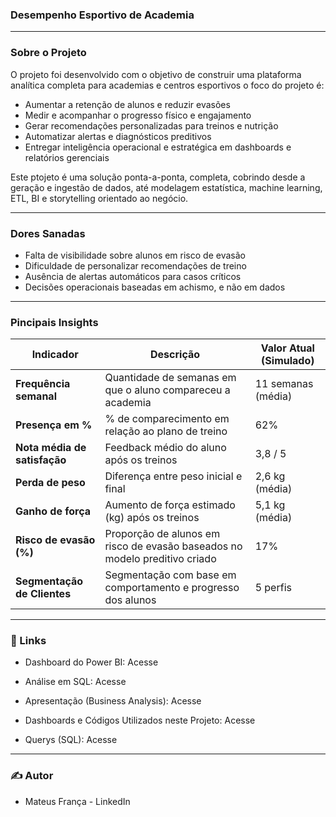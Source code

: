 ### Desempenho Esportivo de Academia

<hr>

### Sobre o Projeto

O projeto foi desenvolvido com o objetivo de construir uma plataforma analítica completa para academias e centros esportivos o foco do projeto é:

- Aumentar a retenção de alunos e reduzir evasões
- Medir e acompanhar o progresso físico e engajamento
- Gerar recomendações personalizadas para treinos e nutrição
- Automatizar alertas e diagnósticos preditivos
- Entregar inteligência operacional e estratégica em dashboards e relatórios gerenciais

Este ptojeto é uma solução ponta-a-ponta, completa, cobrindo desde a geração e ingestão de dados, até modelagem estatística, machine learning, ETL, BI e storytelling orientado ao negócio.

<hr>

### Dores Sanadas

- Falta de visibilidade sobre alunos em risco de evasão
- Dificuldade de personalizar recomendações de treino
- Ausência de alertas automáticos para casos críticos
- Decisões operacionais baseadas em achismo, e não em dados

<hr>

### Pincipais Insights

| Indicador                     | Descrição                                                        | Valor Atual (Simulado) |
| ----------------------------- | ---------------------------------------------------------------- | ---------------------- |
| **Frequência semanal**        | Quantidade de semanas em que o aluno compareceu a academia                 | 11 semanas (média)     |
| **Presença em %** | % de comparecimento em relação ao plano de treino                | 62%                    |
| **Nota média de satisfação**  | Feedback médio do aluno após os treinos                          | 3,8 / 5                |
| **Perda de peso**             | Diferença entre peso inicial e final                             | 2,6 kg (média)         |
| **Ganho de força**            | Aumento de força estimado (kg) após os treinos           | 5,1 kg (média)         |
| **Risco de evasão (%)**       | Proporção de alunos em risco de evasão baseados no modelo preditivo criado | 17%                    |
| **Segmentação de Clientes**         | Segmentação com base em comportamento e progresso dos alunos   | 5 perfis               |

<hr>

### 🔗 Links

- Dashboard do Power BI: Acesse

- Análise em SQL: Acesse

- Apresentação (Business Analysis): Acesse

- Dashboards e Códigos Utilizados neste Projeto: Acesse

- Querys (SQL): Acesse

<hr>

### ✍️ Autor

- Mateus França - LinkedIn
